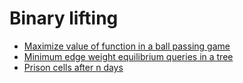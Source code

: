 
# <a id="binary-lifting">Binary lifting</a>
* [Maximize value of function in a ball passing game](../Solutions/M/maximize-value-of-function-in-a-ball-passing-game)
* [Minimum edge weight equilibrium queries in a tree](../Solutions/M/minimum-edge-weight-equilibrium-queries-in-a-tree)
* [Prison cells after n days](../Solutions/P/prison-cells-after-n-days)
